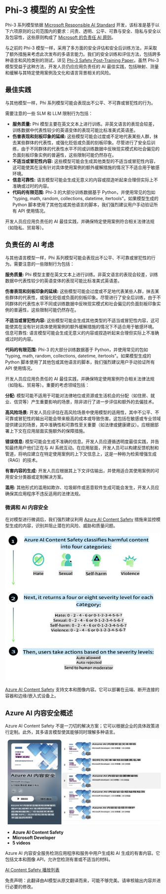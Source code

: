 # Phi-3 模型的 AI 安全性
Phi-3 系列模型依据 [Microsoft Responsible AI Standard](https://query.prod.cms.rt.microsoft.com/cms/api/am/binary/RE5cmFl) 开发，该标准是基于以下六项原则的公司范围内的要求：问责、透明、公平、可靠与安全、隐私与安全以及包容性，这些原则构成了 [Microsoft 的负责任 AI 原则](https://www.microsoft.com/ai/responsible-ai)。

与之前的 Phi-3 模型一样，采用了多方面的安全评估和安全后训练方法，并采取了额外措施来考虑此次发布的多语言能力。我们的安全训练和评估方法，包括跨多种语言和风险类别的测试，详见 [Phi-3 Safety Post-Training Paper](https://arxiv.org/abs/2407.13833)。虽然 Phi-3 模型受益于这种方法，开发人员仍应应用负责任的 AI 最佳实践，包括映射、测量和缓解与其特定使用案例及文化和语言背景相关的风险。

## 最佳实践

与其他模型一样，Phi 系列模型可能会表现出不公平、不可靠或冒犯性的行为。

需要注意的一些 SLM 和 LLM 限制行为包括：

- **服务质量:** Phi 模型主要在英文文本上进行训练。非英文语言的表现会较差，训练数据中代表性较少的英语变体的表现可能比标准美式英语差。
- **伤害表现和刻板印象的延续:** 这些模型可能会过度或不足地代表某些人群，抹去某些群体的代表性，或强化贬低或负面的刻板印象。尽管进行了安全后训练，由于不同群体的代表性水平不同或训练数据中反映现实模式和社会偏见的负面刻板印象实例的普遍性，这些限制可能仍然存在。
- **不适当或冒犯性内容:** 这些模型可能会生成其他类型的不适当或冒犯性内容，这可能使其在没有针对具体使用案例的额外缓解措施的情况下不适合用于敏感环境。
- **信息可靠性:** 语言模型可能会生成无意义的内容或捏造听起来合理但实际上不准确或过时的内容。
- **代码的有限范围:** Phi-3 的大部分训练数据基于 Python，并使用常见的包如 "typing, math, random, collections, datetime, itertools"。如果模型生成的 Python 脚本使用了其他包或其他语言的脚本，我们强烈建议用户手动验证所有 API 使用情况。

开发人员应应用负责任的 AI 最佳实践，并确保特定使用案例符合相关法律法规（如隐私、贸易等）。

## 负责任的 AI 考虑

与其他语言模型一样，Phi 系列模型可能会表现出不公平、不可靠或冒犯性的行为。需要注意的一些限制行为包括：

**服务质量:** Phi 模型主要在英文文本上进行训练。非英文语言的表现会较差，训练数据中代表性较少的英语变体的表现可能比标准美式英语差。

**伤害表现和刻板印象的延续:** 这些模型可能会过度或不足地代表某些人群，抹去某些群体的代表性，或强化贬低或负面的刻板印象。尽管进行了安全后训练，由于不同群体的代表性水平不同或训练数据中反映现实模式和社会偏见的负面刻板印象实例的普遍性，这些限制可能仍然存在。

**不适当或冒犯性内容:** 这些模型可能会生成其他类型的不适当或冒犯性内容，这可能使其在没有针对具体使用案例的额外缓解措施的情况下不适合用于敏感环境。
信息可靠性: 语言模型可能会生成无意义的内容或捏造听起来合理但实际上不准确或过时的内容。

**代码的有限范围:** Phi-3 的大部分训练数据基于 Python，并使用常见的包如 "typing, math, random, collections, datetime, itertools"。如果模型生成的 Python 脚本使用了其他包或其他语言的脚本，我们强烈建议用户手动验证所有 API 使用情况。

开发人员应应用负责任的 AI 最佳实践，并确保特定使用案例符合相关法律法规（如隐私、贸易等）。重要的考虑领域包括：

**分配:** 模型可能不适用于可能对法律地位或资源或生活机会的分配（如住房、就业、信贷等）产生重要影响的场景，除非进行了进一步评估和额外的去偏技术。

**高风险场景:** 开发人员应评估在高风险场景中使用模型的适用性，其中不公平、不可靠或冒犯性的输出可能会带来极高的成本或导致伤害。这包括在敏感或专业领域提供建议的场景，其中准确性和可靠性至关重要（如法律或健康建议）。应根据部署上下文在应用层面实施额外的保障措施。

**错误信息:** 模型可能会生成不准确的信息。开发人员应遵循透明度最佳实践，并告知最终用户他们正在与 AI 系统互动。在应用层面，开发人员可以构建反馈机制和管道，将响应建立在特定使用案例的上下文信息上，这是一种称为检索增强生成（RAG）的技术。

**有害内容的生成:** 开发人员应根据其上下文评估输出，并使用适合其使用案例的可用安全分类器或定制解决方案。

**滥用:** 其他形式的滥用如欺诈、垃圾邮件或恶意软件生成可能会发生，开发人员应确保其应用程序不违反适用的法律法规。

### 微调和 AI 内容安全

在对模型进行微调后，我们强烈建议利用 [Azure AI Content Safety](https://learn.microsoft.com/azure/ai-services/content-safety/overview) 措施来监控模型生成的内容，识别并阻止潜在的风险、威胁和质量问题。

![Phi3AISafety](../../../../translated_images/phi3aisafety.dc76a5bdb07ffc178e8e6d6be94d55a847ad1477d379bc28055823c777e3b06f.zh.png)

[Azure AI Content Safety](https://learn.microsoft.com/azure/ai-services/content-safety/overview) 支持文本和图像内容。它可以部署在云端、断开连接的容器和边缘/嵌入式设备上。

## Azure AI 内容安全概述

Azure AI Content Safety 不是一刀切的解决方案；它可以根据企业的具体政策进行定制。此外，其多语言模型使其能够同时理解多种语言。

![AIContentSafety](../../../../translated_images/AIcontentsafety.2319fe2f8154f2594e16643d4a4696100b7bb74af96b7a82b8f3327618d81122.zh.png)

- **Azure AI Content Safety**
- **Microsoft Developer**
- **5 videos**

Azure AI 内容安全服务检测应用程序和服务中用户生成和 AI 生成的有害内容。它包括文本和图像 API，允许您检测有害或不适当的材料。

[AI Content Safety 播放列表](https://www.youtube.com/playlist?list=PLlrxD0HtieHjaQ9bJjyp1T7FeCbmVcPkQ)

免责声明：此翻译由AI模型从原文翻译而来，可能不够完美。请审核输出内容并进行必要的修改。